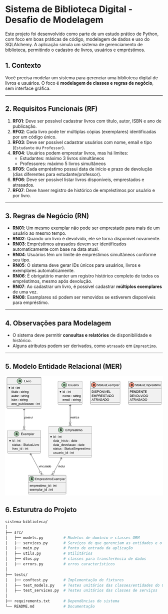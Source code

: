 # Sistema de Biblioteca Digital - Desafio de Modelagem

Este projeto foi desenvolvido como parte de um estudo prático de Python, com foco em boas práticas de código, modelagem de dados e uso do SQLAlchemy.
A aplicação simula um sistema de gerenciamento de biblioteca, permitindo o cadastro de livros, usuários e empréstimos.

## 1. Contexto
Você precisa modelar um sistema para gerenciar uma biblioteca digital de livros e usuários.
O foco é **modelagem de classes e regras de negócio**, sem interface gráfica.

---

## 2. Requisitos Funcionais (RF)

1. **RF01**: Deve ser possível cadastrar livros com título, autor, ISBN e ano de publicação.
2. **RF02**: Cada livro pode ter múltiplas cópias (exemplares) identificadas por um código único.
3. **RF03**: Deve ser possível cadastrar usuários com nome, email e tipo (`Estudante` ou `Professor`).
4. **RF04**: Usuários podem emprestar livros, mas há limites:
   - Estudantes: máximo 3 livros simultâneos
   - Professores: máximo 5 livros simultâneos
5. **RF05**: Cada empréstimo possui data de início e prazo de devolução (dias diferentes para estudante/professor).
6. **RF06**: Deve ser possível listar livros disponíveis, emprestados e atrasados.
7. **RF07**: Deve haver registro de histórico de empréstimos por usuário e por livro.

---

## 3. Regras de Negócio (RN)

- **RN01**: Um mesmo exemplar não pode ser emprestado para mais de um usuário ao mesmo tempo.
- **RN02**: Quando um livro é devolvido, ele se torna disponível novamente.
- **RN03**: Empréstimos atrasados devem ser identificados automaticamente com base na data atual.
- **RN04**: Usuários têm um limite de empréstimos simultâneos conforme seu tipo.
- **RN05**: O sistema deve gerar IDs únicos para usuários, livros e exemplares automaticamente.
- **RN06**: É obrigatório manter um registro histórico completo de todos os empréstimos, mesmo após devolução.
- **RN07**: Ao cadastrar um livro, é possível cadastrar **múltiplos exemplares** de uma vez.
- **RN08**: Examplares só podem ser removidos se estiverem disponíveis para empréstimo.

---

## 4. Observações para Modelagem

- O sistema deve permitir **consultas e relatórios** de disponibilidade e histórico.
- Alguns atributos podem ser derivados, como `atrasado` em `Emprestimo`.

---

## 5. Modelo Entidade Relacional (MER)

<img src='docs/er_diagram.png'>

## 6. Esturutra do Projeto


```bash
sistema-biblioteca/
│
├── src/
│   ├── models.py         # Modelos de domínio e classes ORM
│   ├── services.py       # Serviços de que gerenciam as entidades e o banco de dados
│   ├── main.py           # Ponto de entrada da aplicação
│   ├── utils.py          # Utilitários
│   ├── dtos.py           # classes para transferência de dados
│   ├── errors.py         # erros característicos
│
├── tests/
│   ├── conftest.py       # Implementação de fixtures
│   ├── test_models.py    # Testes unitários das classes/entidades do ORM
│   ├── test_services.py  # Testes unitários das classes de serviços
│
├── requirements.txt      # Dependências do sistema
└── README.md             # Documentação
```
